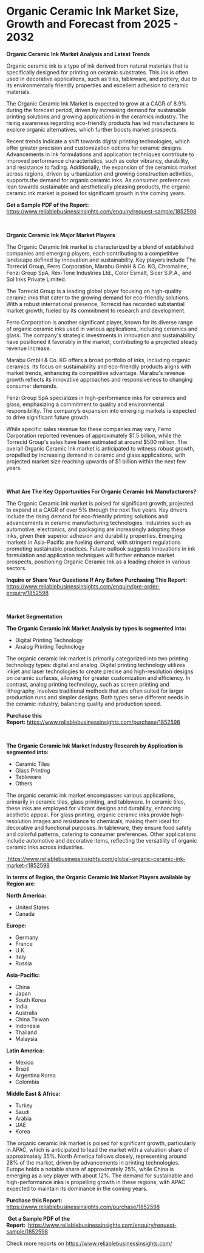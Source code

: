 <p><h1>Organic Ceramic Ink Market Size, Growth and Forecast from 2025 - 2032</h1></p><p><strong>Organic Ceramic Ink Market Analysis and Latest Trends</strong></p>
<p><p>Organic ceramic ink is a type of ink derived from natural materials that is specifically designed for printing on ceramic substrates. This ink is often used in decorative applications, such as tiles, tableware, and pottery, due to its environmentally friendly properties and excellent adhesion to ceramic materials. </p><p>The Organic Ceramic Ink Market is expected to grow at a CAGR of 8.9% during the forecast period, driven by increasing demand for sustainable printing solutions and growing applications in the ceramics industry. The rising awareness regarding eco-friendly products has led manufacturers to explore organic alternatives, which further boosts market prospects. </p><p>Recent trends indicate a shift towards digital printing technologies, which offer greater precision and customization options for ceramic designs. Advancements in ink formulations and application techniques contribute to improved performance characteristics, such as color vibrancy, durability, and resistance to fading. Additionally, the expansion of the ceramics market across regions, driven by urbanization and growing construction activities, supports the demand for organic ceramic inks. As consumer preferences lean towards sustainable and aesthetically pleasing products, the organic ceramic ink market is poised for significant growth in the coming years.</p></p>
<p><strong>Get a Sample PDF of the Report:&nbsp;</strong> <a href="https://www.reliablebusinessinsights.com/enquiry/request-sample/1852598?utm_campaign=1950&utm_medium=2&utm_source=Github&utm_content=ia&utm_term=03022025&utm_id=organic-ceramic-ink">https://www.reliablebusinessinsights.com/enquiry/request-sample/1852598</a></p>
<p>&nbsp;</p>
<p><strong>Organic Ceramic Ink Major Market Players</strong></p>
<p><p>The Organic Ceramic Ink market is characterized by a blend of established companies and emerging players, each contributing to a competitive landscape defined by innovation and sustainability. Key players include The Torrecid Group, Ferro Corporation, Marabu GmbH & Co. KG, Chromaline, Fenzi Group SpA, Rex-Tone Industries Ltd., Color Esmalt, Sicer S.P.A., and Sol Inks Private Limited.</p><p>The Torrecid Group is a leading global player focusing on high-quality ceramic inks that cater to the growing demand for eco-friendly solutions. With a robust international presence, Torrecid has recorded substantial market growth, fueled by its commitment to research and development. </p><p>Ferro Corporation is another significant player, known for its diverse range of organic ceramic inks used in various applications, including ceramics and glass. The company's strategic investments in innovation and sustainability have positioned it favorably in the market, contributing to a projected steady revenue increase.</p><p>Marabu GmbH & Co. KG offers a broad portfolio of inks, including organic ceramics. Its focus on sustainability and eco-friendly products aligns with market trends, enhancing its competitive advantage. Marabu's revenue growth reflects its innovative approaches and responsiveness to changing consumer demands.</p><p>Fenzi Group SpA specializes in high-performance inks for ceramics and glass, emphasizing a commitment to quality and environmental responsibility. The company’s expansion into emerging markets is expected to drive significant future growth.</p><p>While specific sales revenue for these companies may vary, Ferro Corporation reported revenues of approximately $1.5 billion, while the Torrecid Group's sales have been estimated at around $500 million. The overall Organic Ceramic Ink market is anticipated to witness robust growth, propelled by increasing demand in ceramic and glass applications, with projected market size reaching upwards of $1 billion within the next few years.</p></p>
<p>&nbsp;</p>
<p><strong>What Are The Key Opportunities For Organic Ceramic Ink Manufacturers?</strong></p>
<p><p>The Organic Ceramic Ink market is poised for significant growth, projected to expand at a CAGR of over 5% through the next five years. Key drivers include the rising demand for eco-friendly printing solutions and advancements in ceramic manufacturing technologies. Industries such as automotive, electronics, and packaging are increasingly adopting these inks, given their superior adhesion and durability properties. Emerging markets in Asia-Pacific are fueling demand, with stringent regulations promoting sustainable practices. Future outlook suggests innovations in ink formulation and application techniques will further enhance market prospects, positioning Organic Ceramic Ink as a leading choice in various sectors.</p></p>
<p><strong>Inquire or Share Your Questions If Any Before Purchasing This Report:</strong> <a href="https://www.reliablebusinessinsights.com/enquiry/pre-order-enquiry/1852598?utm_campaign=1950&utm_medium=2&utm_source=Github&utm_content=ia&utm_term=03022025&utm_id=organic-ceramic-ink">https://www.reliablebusinessinsights.com/enquiry/pre-order-enquiry/1852598</a></p>
<p>&nbsp;</p>
<p><strong>Market Segmentation</strong></p>
<p><strong>The Organic Ceramic Ink Market Analysis by types is segmented into:</strong></p>
<p><ul><li>Digital Printing Technology</li><li>Analog Printing Technology</li></ul></p>
<p><p>The organic ceramic ink market is primarily categorized into two printing technology types: digital and analog. Digital printing technology utilizes inkjet and laser technologies to create precise and high-resolution designs on ceramic surfaces, allowing for greater customization and efficiency. In contrast, analog printing technology, such as screen printing and lithography, involves traditional methods that are often suited for larger production runs and simpler designs. Both types serve different needs in the ceramic industry, balancing quality and production speed.</p></p>
<p><strong>Purchase this Report:&nbsp;</strong><a href="https://www.reliablebusinessinsights.com/purchase/1852598?utm_campaign=1950&utm_medium=2&utm_source=Github&utm_content=ia&utm_term=03022025&utm_id=organic-ceramic-ink">https://www.reliablebusinessinsights.com/purchase/1852598</a></p>
<p>&nbsp;</p>
<p><strong>The Organic Ceramic Ink Market Industry Research by Application is segmented into:</strong></p>
<p><ul><li>Ceramic Tiles</li><li>Glass Printing</li><li>Tableware</li><li>Others</li></ul></p>
<p><p>The organic ceramic ink market encompasses various applications, primarily in ceramic tiles, glass printing, and tableware. In ceramic tiles, these inks are employed for vibrant designs and durability, enhancing aesthetic appeal. For glass printing, organic ceramic inks provide high-resolution images and resistance to chemicals, making them ideal for decorative and functional purposes. In tableware, they ensure food safety and colorful patterns, catering to consumer preferences. Other applications include automotive and decorative items, reflecting the versatility of organic ceramic inks across industries.</p></p>
<p><a href="https://www.reliablebusinessinsights.com/global-organic-ceramic-ink-market-r1852598?utm_campaign=1950&utm_medium=2&utm_source=Github&utm_content=ia&utm_term=03022025&utm_id=organic-ceramic-ink">&nbsp;https://www.reliablebusinessinsights.com/global-organic-ceramic-ink-market-r1852598</a></p>
<p><strong>In terms of Region, the Organic Ceramic Ink Market Players available by Region are:</strong></p>
<p>
    <p> <strong> North America: </strong>
        <ul>
            <li>United States</li>
            <li>Canada</li>
        </ul>
        </p> 
    <p> <strong> Europe: </strong>
        <ul>
            <li>Germany</li>
            <li>France</li>
            <li>U.K.</li>
            <li>Italy</li>
            <li>Russia</li>
        </ul>
        </p> 
    <p> <strong> Asia-Pacific: </strong>
        <ul>
            <li>China</li>
            <li>Japan</li>
            <li>South Korea</li>
            <li>India</li>
            <li>Australia</li>
            <li>China Taiwan</li>
            <li>Indonesia</li>
            <li>Thailand</li>
            <li>Malaysia</li>
        </ul>
        </p> 
    <p> <strong> Latin America: </strong>
        <ul>
            <li>Mexico</li>
            <li>Brazil</li>
            <li>Argentina Korea</li>
            <li>Colombia</li>
        </ul>
        </p> 
    <p> <strong> Middle East & Africa: </strong>
        <ul>
            <li>Turkey</li>
            <li>Saudi</li>
            <li>Arabia</li>
            <li>UAE</li>
            <li>Korea</li>
        </ul>
    </p>
    </p>
<p><p>The organic ceramic ink market is poised for significant growth, particularly in APAC, which is anticipated to lead the market with a valuation share of approximately 35%. North America follows closely, representing around 28% of the market, driven by advancements in printing technologies. Europe holds a notable share of approximately 25%, while China is emerging as a key player with about 12%. The demand for sustainable and high-performance inks is propelling growth in these regions, with APAC expected to maintain its dominance in the coming years.</p></p>
<p><strong>Purchase this Report: </strong><a href="https://www.reliablebusinessinsights.com/purchase/1852598?utm_campaign=1950&utm_medium=2&utm_source=Github&utm_content=ia&utm_term=03022025&utm_id=organic-ceramic-ink">https://www.reliablebusinessinsights.com/purchase/1852598</a></p>
<p>&nbsp;<strong>Get a Sample PDF of the Report:&nbsp;&nbsp;</strong><a href="https://www.reliablebusinessinsights.com/enquiry/request-sample/1852598?utm_campaign=1950&utm_medium=2&utm_source=Github&utm_content=ia&utm_term=03022025&utm_id=organic-ceramic-ink">https://www.reliablebusinessinsights.com/enquiry/request-sample/1852598</a></p>
<p><strong></strong></p>
<p>Check more reports on <a href="https://www.reliablebusinessinsights.com/?utm_campaign=1950&utm_medium=2&utm_source=Github&utm_content=ia&utm_term=03022025&utm_id=organic-ceramic-ink">https://www.reliablebusinessinsights.com/</a></p>